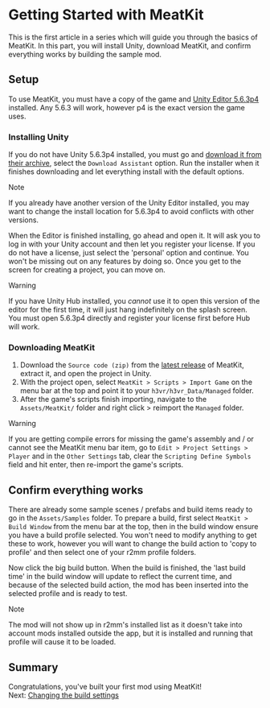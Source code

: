 ﻿# Getting Started with MeatKit
This is the first article in a series which will guide you through the basics of MeatKit.
In this part, you will install Unity, download MeatKit, and confirm everything works by building the sample mod.

## Setup
To use MeatKit, you must have a copy of the game and [Unity Editor 5.6.3p4](https://unity3d.com/unity/qa/patch-releases/5.6.3p4) installed. Any 5.6.3 will work, however p4 is the exact version the game uses.

### Installing Unity
If you do not have Unity 5.6.3p4 installed, you must go and [download it from their archive](https://unity3d.com/unity/qa/patch-releases/5.6.3p4), select the `Download Assistant` option. Run the installer when it finishes downloading and let everything install with the default options.

> [!NOTE]
> If you already have another version of the Unity Editor installed, you may want to change the install location for 5.6.3p4 to avoid conflicts with other versions.

When the Editor is finished installing, go ahead and open it. It will ask you to log in with your Unity account and then let you register your license. If you do not have a license, just select the 'personal' option and continue. You won't be missing out on any features by doing so. Once you get to the screen for creating a project, you can move on.

> [!WARNING]
> If you have Unity Hub installed, you _cannot_ use it to open this version of the editor for the first time, it will just hang indefinitely on the splash screen. You must open 5.6.3p4 directly and register your license first before Hub will work.

### Downloading MeatKit
1. Download the `Source code (zip)` from the [latest release](https://github.com/H3VR-Modding/MeatKit/releases/latest) of MeatKit, extract it, and open the project in Unity.
2. With the project open, select `MeatKit > Scripts > Import Game` on the menu bar at the top and point it to your `h3vr/h3vr_Data/Managed` folder.
3. After the game's scripts finish importing, navigate to the `Assets/MeatKit/` folder and right click > reimport the `Managed` folder.

> [!WARNING]
> If you are getting compile errors for missing the game's assembly and / or cannot see the MeatKit menu bar item, go to `Edit > Project Settings > Player` and in the `Other Settings` tab, clear the `Scripting Define Symbols` field and hit enter, then re-import the game's scripts.

## Confirm everything works
There are already some sample scenes / prefabs and build items ready to go in
the `Assets/Samples` folder. To prepare a build, first select `MeatKit > Build Window` from the menu bar at the top,
then in the build window ensure you have a build profile selected. You won't need to modify anything to get these to work,
however you will want to change the build action to 'copy to profile' and then select one of your r2mm profile folders.

Now click the big build button. When the build is finished, the 'last build time' in the build window will update to reflect the current time, and because of the selected build action, the mod has been inserted into the selected profile and is ready to test.

> [!NOTE]
> The mod will not show up in r2mm's installed list as it doesn't take into account mods installed outside the app, but it is installed and running that profile will cause it to be loaded.

## Summary
Congratulations, you've built your first mod using MeatKit!  
Next: [Changing the build settings](2_build_profile.md)
